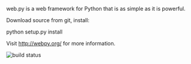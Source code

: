 web.py is a web framework for Python that is as simple as it is powerful.

Download source from git, install:

python setup.py install

Visit http://webpy.org/ for more information.

![build status](https://secure.travis-ci.org/webpy/webpy.png?branch=master)